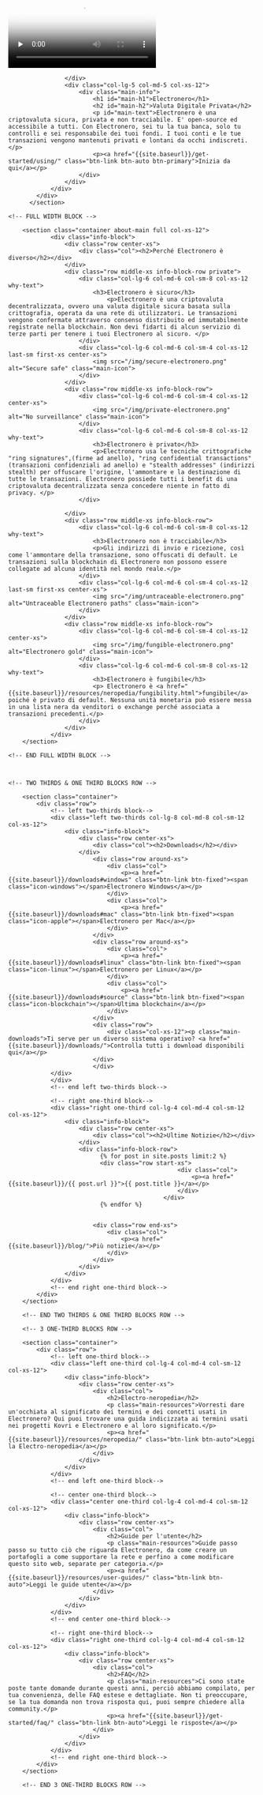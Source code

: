 <div class="site-wrap">
        <section class="container full col-xs-12">
            <div class="info-block info-block-main">
                <div class="row middle-xs">
                    <div class="col-lg-7 col-md-7 col-xs-12 main-video">
                        <div class="monero-video">
                            <!--iframe width="560" height="315" src="https://www.youtube.com/embed/TZi9xx6aiuY" frameborder="0" allowfullscreen></iframe-->
                            <video controls poster="/img/monero-community.png" onclick="this.paused ? this.play() : this.pause();" preload="none">
                                <source src="/media/Electronero_Promo.m4v">
                            </video>
                        </div>
                        
                    </div>
                    <div class="col-lg-5 col-md-5 col-xs-12">
                        <div class="main-info">
                            <h1 id="main-h1">Electronero</h1>
                            <h2 id="main-h2">Valuta Digitale Privata</h2>
                            <p id="main-text">Electronero è una criptovaluta sicura, privata e non tracciabile. E' open-source ed accessibile a tutti. Con Electronero, sei tu la tua banca, solo tu controlli e sei responsabile dei tuoi fondi. I tuoi conti e le tue transazioni vengono mantenuti privati e lontani da occhi indiscreti.</p>
                            <p><a href="{{site.baseurl}}/get-started/using/" class="btn-link btn-auto btn-primary">Inizia da qui</a></p>
                        </div>
                    </div>
                </div>
            </div>
          </section>
      
    <!-- FULL WIDTH BLOCK -->
        
        <section class="container about-main full col-xs-12">
                <div class="info-block">
                    <div class="row center-xs">
                        <div class="col"><h2>Perché Electronero è diverso</h2></div>
                    </div>
                    <div class="row middle-xs info-block-row private">
                        <div class="col-lg-6 col-md-6 col-sm-8 col-xs-12  why-text">
                            <h3>Electronero è sicuro</h3>
                                <p>Electronero è una criptovaluta decentralizzata, ovvero una valuta digitale sicura basata sulla crittografia, operata da una rete di utilizzatori. Le transazioni vengono confermate attraverso consenso distribuito ed immutabilmente registrate nella blockchain. Non devi fidarti di alcun servizio di terze parti per tenere i tuoi Electronero al sicuro. </p>
                        </div>
                        <div class="col-lg-6 col-md-6 col-sm-4 col-xs-12 last-sm first-xs center-xs">
                            <img src="/img/secure-electronero.png" alt="Secure safe" class="main-icon">
                        </div>
                    </div>
                    <div class="row middle-xs info-block-row">
                        <div class="col-lg-6 col-md-6 col-sm-4 col-xs-12 center-xs">
                            <img src="/img/private-electronero.png" alt="No surveillance" class="main-icon">
                        </div>
                        <div class="col-lg-6 col-md-6 col-sm-8 col-xs-12 why-text">
                            <h3>Electronero è privato</h3>
                            <p>Electronero usa le tecniche crittografiche "ring signatures",(firme ad anello), "ring confidential transactions" (transazioni confidenziali ad anello) e "stealth addresses" (indirizzi stealth) per offuscare l'origine, l'ammontare e la destinazione di tutte le transazioni. Electronero possiede tutti i benefit di una criptovaluta decentralizzata senza concedere niente in fatto di privacy. </p>
                        </div>
                        
                    </div>
                    <div class="row middle-xs info-block-row">
                        <div class="col-lg-6 col-md-6 col-sm-8 col-xs-12 why-text">
                            <h3>Electronero non è tracciabile</h3>
                            <p>Gli indirizzi di invio e ricezione, così come l'ammontare della transazione, sono offuscati di default. Le transazioni sulla blockchain di Electronero non possono essere collegate ad alcuna identità nel mondo reale.</p>
                        </div>
                        <div class="col-lg-6 col-md-6 col-sm-4 col-xs-12 last-sm first-xs center-xs">
                            <img src="/img/untraceable-electronero.png" alt="Untraceable Electronero paths" class="main-icon">
                        </div>
                    </div>
                    <div class="row middle-xs info-block-row">
                        <div class="col-lg-6 col-md-6 col-sm-4 col-xs-12 center-xs">
                            <img src="/img/fungible-electronero.png" alt="Electronero gold" class="main-icon">
                        </div>
                        <div class="col-lg-6 col-md-6 col-sm-8 col-xs-12 why-text">
                            <h3>Electronero è fungibile</h3>
                            <p> Electronero è <a href="{{site.baseurl}}/resources/neropedia/fungibility.html">fungibile</a> poiché è privato di default. Nessuna unità monetaria può essere messa in una lista nera da venditori o exchange perché associata a transazioni precedenti.</p>
                        </div>
                    </div>
                </div>
        </section>
        
    <!-- END FULL WIDTH BLOCK -->
        
        
        
    <!-- TWO THIRDS & ONE THIRD BLOCKS ROW -->
        
        <section class="container">
            <div class="row">
                <!-- left two-thirds block-->
                <div class="left two-thirds col-lg-8 col-md-8 col-sm-12 col-xs-12">
                    <div class="info-block">
                        <div class="row center-xs">
                            <div class="col"><h2>Downloads</h2></div>
                        </div>
                            <div class="row around-xs">
                                <div class="col">
                                    <p><a href="{{site.baseurl}}/downloads#windows" class="btn-link btn-fixed"><span class="icon-windows"></span>Electronero Windows</a></p>
                                </div>
                                <div class="col">
                                    <p><a href="{{site.baseurl}}/downloads#mac" class="btn-link btn-fixed"><span class="icon-apple"></span>Electronero per Mac</a></p>
                                </div>
                            </div>
                            <div class="row around-xs">
                                <div class="col">
                                    <p><a href="{{site.baseurl}}/downloads#linux" class="btn-link btn-fixed"><span class="icon-linux"></span>Electronero per Linux</a></p>
                                </div>
                                <div class="col">
                                    <p><a href="{{site.baseurl}}/downloads#source" class="btn-link btn-fixed"><span class="icon-blockchain"></span>Ultima blockchain</a></p>
                                </div>
                            </div>
                            <div class="row">
                                <div class="col-xs-12"><p class="main-downloads">Ti serve per un diverso sistema operativo? <a href="{{site.baseurl}}/downloads/">Controlla tutti i download disponibili qui</a></p>
                            </div>
                            </div>
                </div>
                </div>
                <!-- end left two-thirds block-->
                
                <!-- right one-third block-->
                <div class="right one-third col-lg-4 col-md-4 col-sm-12 col-xs-12">
                    <div class="info-block">
                        <div class="row center-xs">
                            <div class="col"><h2>Ultime Notizie</h2></div>
                        </div>
                        <div class="info-block-row">
                              {% for post in site.posts limit:2 %}
                              <div class="row start-xs">
                                                    <div class="col">
                                                        <p><a href="{{site.baseurl}}/{{ post.url }}">{{ post.title }}</a></p>
                                                    </div>
                                                </div>
                              {% endfor %}
                       
 
                            <div class="row end-xs">
                                <div class="col">
                                    <p><a href="{{site.baseurl}}/blog/">Più notizie</a></p>
                                </div>
                            </div>
                        </div>
                    </div>
                </div>
                <!-- end right one-third block-->
            </div>
        </section>
        
        <!-- END TWO THIRDS & ONE THIRD BLOCKS ROW -->
        
        <!-- 3 ONE-THIRD BLOCKS ROW -->
        
        <section class="container">
            <div class="row">
                <!-- left one-third block-->
                <div class="left one-third col-lg-4 col-md-4 col-sm-12 col-xs-12">
                    <div class="info-block">
                        <div class="row center-xs">
                            <div class="col">
                                <h2>Electro-neropedia</h2>
                                <p class="main-resources">Vorresti dare un'occhiata al significato dei termini e dei concetti usati in Electronero? Qui puoi trovare una guida indicizzata ai termini usati nei progetti Kovri e Electronero e al loro significato.</p>
                                <p><a href="{{site.baseurl}}/resources/neropedia/" class="btn-link btn-auto">Leggi la Electro-neropedia</a></p>
                            </div>
                        </div>
                    </div>
                </div>
                <!-- end left one-third block-->
                
                <!-- center one-third block-->
                <div class="center one-third col-lg-4 col-md-4 col-sm-12 col-xs-12">
                    <div class="info-block">
                        <div class="row center-xs">
                            <div class="col">
                                <h2>Guide per l'utente</h2>
                                <p class="main-resources">Guide passo passo su tutto ciò che riguarda Electronero, da come creare un portafogli a come supportare la rete e perfino a come modificare questo sito web, separate per categoria.</p>
                                <p><a href="{{site.baseurl}}/resources/user-guides/" class="btn-link btn-auto">Leggi le guide utente</a></p>
                            </div>
                        </div>
                    </div>
                </div>
                <!-- end center one-third block-->
                
                <!-- right one-third block-->
                <div class="right one-third col-lg-4 col-md-4 col-sm-12 col-xs-12">
                    <div class="info-block">
                        <div class="row center-xs">
                            <div class="col">
                                <h2>FAQ</h2>
                                <p class="main-resources">Ci sono state poste tante domande durante questi anni, perciò abbiamo compilato, per tua convenienza, delle FAQ estese e dettagliate. Non ti preoccupare, se la tua domanda non trova risposta qui, puoi sempre chiedere alla community.</p>
                                <p><a href="{{site.baseurl}}/get-started/faq/" class="btn-link btn-auto">Leggi le risposte</a></p>
                            </div>
                        </div>         
                    </div>
                </div>
                <!-- end right one-third block-->
            </div>
        </section>
        
        <!-- END 3 ONE-THIRD BLOCKS ROW -->
</div>
